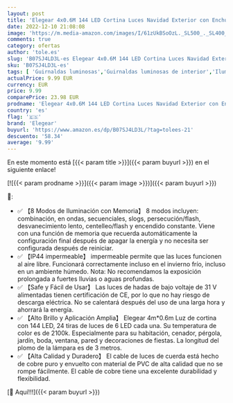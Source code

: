 ```yaml
---
layout: post
title: 'Elegear 4x0.6M 144 LED Cortina Luces Navidad Exterior con Enchufe  Guirnaldas Carámbano Luz Cadena Prolongable con 8 Modos de Decoración para Natal Boda Fiestas Casa Jardín Patio Balcón  Blanco Cálido'
date: 2022-12-10 21:08:08
image: 'https://m.media-amazon.com/images/I/61zUkBSoOzL._SL500_._SL400_.jpg'
comments: true
category: ofertas
author: 'tole.es'
slug: 'B07SJ4LD3L-es Elegear 4x0.6M 144 LED Cortina Luces Navidad Exterior con...'
sku: 'B07SJ4LD3L-es'
tags: [ 'Guirnaldas luminosas','Guirnaldas luminosas de interior','Iluminación','elegear','navidad','🇪🇸', ]
actualPrice: 9.99 EUR
currency: EUR
price: 9.99
comparePrice: 23.98 EUR
prodname: 'Elegear 4x0.6M 144 LED Cortina Luces Navidad Exterior con Enchufe  Guirnaldas Carámbano Luz Cadena Prolongable con 8 Modos de Decoración para Natal Boda Fiestas Casa Jardín Patio Balcón  Blanco Cálido'
country: 'es'
flag: '🇪🇸'
brand: 'Elegear'
buyurl: 'https://www.amazon.es/dp/B07SJ4LD3L/?tag=tolees-21'
descuento: '58.34'
average: '9.99'
---
```


En este momento está [{{< param title >}}]({{< param buyurl >}}) en el siguiente enlace!

[![{{< param prodname >}}]({{< param image >}})]({{< param buyurl >}})

🔎:

- ✅ 【8 Modos de Iluminación con Memoria】 8 modos incluyen: combinación, en ondas, secuenciales, slogs, persecución/flash, desvanecimiento lento, centelleo/flash y encendido constante. Viene con una función de memoria que recuerda automáticamente la configuración final después de apagar la energía y no necesita ser configurada después de reiniciar.
- ✅ 【IP44 impermeable】 impermeable permite que las luces funcionen al aire libre. Funcionará correctamente incluso en el invierno frío, incluso en un ambiente húmedo. Nota: No recomendamos la exposición prolongada a fuertes lluvias o aguas profundas.
- ✅ 【Safe y Fácil de Usar】 Las luces de hadas de bajo voltaje de 31 V alimentadas tienen certificación de CE, por lo que no hay riesgo de descarga eléctrica. No se calentará después del uso de una larga hora y ahorrará la energía.
- ✅ 【Alto Brillo y Aplicación Amplia】 Elegear 4m*0.6m Luz de cortina con 144 LED, 24 tiras de luces de 6 LED cada una. Su temperatura de color es de 2100k. Especialmente para su habitación, cenador, pérgola, jardín, boda, ventana, pared y decoraciones de fiestas. La longitud del plomo de la lámpara es de 3 metros.
- ✅ 【Alta Calidad y Duradero】 El cable de luces de cuerda está hecho de cobre puro y envuelto con material de PVC de alta calidad que no se rompe fácilmente. El cable de cobre tiene una excelente durabilidad y flexibilidad.

[🛒 Aquí!!!]({{< param buyurl >}})
